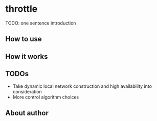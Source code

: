 # throttle

TODO: one sentence introduction

## How to use

## How it works

## TODOs

- Take dynamic local network construction and high availability into consideration
- More control algorithm choices

## About author